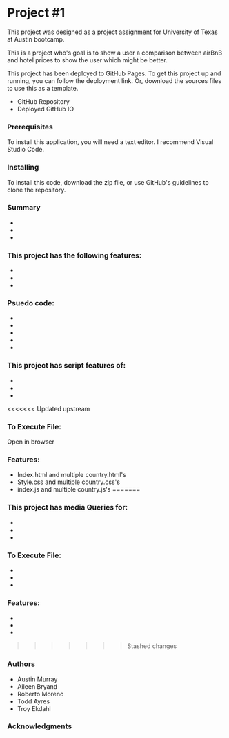 # Project #1
This project was designed as a project assignment for University of Texas at Austin bootcamp.

This is a project who's goal is to show a user a comparison between airBnB and hotel prices to show the user which might be better.

This project has been deployed to GitHub Pages. To get this project up and running, you can follow the deployment link. Or, download the sources files to use this as a template.

- GitHub Repository
- Deployed GitHub IO

### Prerequisites
To install this application, you will need a text editor. I recommend Visual Studio Code.

### Installing
To install this code, download the zip file, or use GitHub's guidelines to clone the repository.

### Summary
-
-
-

### This project has the following features:
-
-
-

### Psuedo code:
- 
- 
- 
- 
- 

### This project has script features of:
-
-
-

<<<<<<< Updated upstream
### To Execute File:
Open in browser

### Features:
- Index.html and multiple country.html's
- Style.css and multiple country.css's
- index.js and multiple country.js's
=======
### This project has media Queries for:
-
-
-

### To Execute File:
-
-
-

### Features:
-
-
-
>>>>>>> Stashed changes

### Authors
- Austin Murray
- Aileen Bryand
- Roberto Moreno
- Todd Ayres
- Troy Ekdahl

### Acknowledgments

